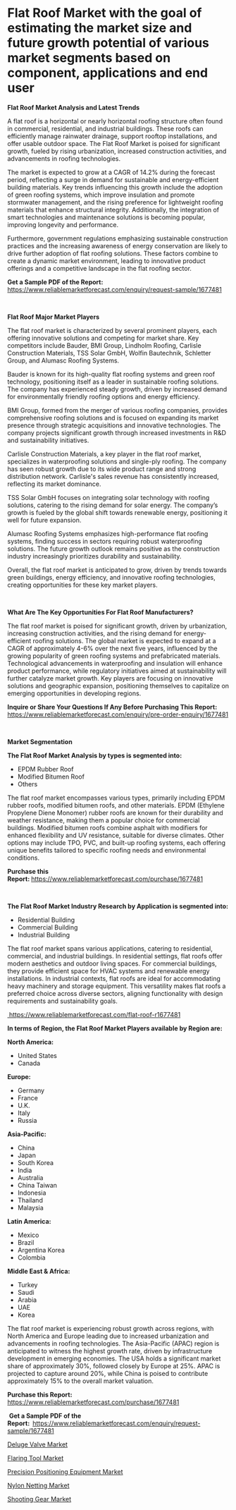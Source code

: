 <p><h1>Flat Roof Market with the goal of estimating the market size and future growth potential of various market segments based on component, applications and end user</h1></p><p><strong>Flat Roof Market Analysis and Latest Trends</strong></p>
<p><p>A flat roof is a horizontal or nearly horizontal roofing structure often found in commercial, residential, and industrial buildings. These roofs can efficiently manage rainwater drainage, support rooftop installations, and offer usable outdoor space. The Flat Roof Market is poised for significant growth, fueled by rising urbanization, increased construction activities, and advancements in roofing technologies. </p><p>The market is expected to grow at a CAGR of 14.2% during the forecast period, reflecting a surge in demand for sustainable and energy-efficient building materials. Key trends influencing this growth include the adoption of green roofing systems, which improve insulation and promote stormwater management, and the rising preference for lightweight roofing materials that enhance structural integrity. Additionally, the integration of smart technologies and maintenance solutions is becoming popular, improving longevity and performance. </p><p>Furthermore, government regulations emphasizing sustainable construction practices and the increasing awareness of energy conservation are likely to drive further adoption of flat roofing solutions. These factors combine to create a dynamic market environment, leading to innovative product offerings and a competitive landscape in the flat roofing sector.</p></p>
<p><strong>Get a Sample PDF of the Report:&nbsp;</strong> <a href="https://www.reliablemarketforecast.com/enquiry/request-sample/1677481?utm_campaign=1170&utm_medium=2&utm_source=Github&utm_content=ia&utm_term=18112024&utm_id=flat-roof">https://www.reliablemarketforecast.com/enquiry/request-sample/1677481</a></p>
<p>&nbsp;</p>
<p><strong>Flat Roof Major Market Players</strong></p>
<p><p>The flat roof market is characterized by several prominent players, each offering innovative solutions and competing for market share. Key competitors include Bauder, BMI Group, Lindholm Roofing, Carlisle Construction Materials, TSS Solar GmbH, Wolfin Bautechnik, Schletter Group, and Alumasc Roofing Systems.</p><p>Bauder is known for its high-quality flat roofing systems and green roof technology, positioning itself as a leader in sustainable roofing solutions. The company has experienced steady growth, driven by increased demand for environmentally friendly roofing options and energy efficiency.</p><p>BMI Group, formed from the merger of various roofing companies, provides comprehensive roofing solutions and is focused on expanding its market presence through strategic acquisitions and innovative technologies. The company projects significant growth through increased investments in R&D and sustainability initiatives.</p><p>Carlisle Construction Materials, a key player in the flat roof market, specializes in waterproofing solutions and single-ply roofing. The company has seen robust growth due to its wide product range and strong distribution network. Carlisle's sales revenue has consistently increased, reflecting its market dominance.</p><p>TSS Solar GmbH focuses on integrating solar technology with roofing solutions, catering to the rising demand for solar energy. The company’s growth is fueled by the global shift towards renewable energy, positioning it well for future expansion.</p><p>Alumasc Roofing Systems emphasizes high-performance flat roofing systems, finding success in sectors requiring robust waterproofing solutions. The future growth outlook remains positive as the construction industry increasingly prioritizes durability and sustainability.</p><p>Overall, the flat roof market is anticipated to grow, driven by trends towards green buildings, energy efficiency, and innovative roofing technologies, creating opportunities for these key market players.</p></p>
<p>&nbsp;</p>
<p><strong>What Are The Key Opportunities For Flat Roof Manufacturers?</strong></p>
<p><p>The flat roof market is poised for significant growth, driven by urbanization, increasing construction activities, and the rising demand for energy-efficient roofing solutions. The global market is expected to expand at a CAGR of approximately 4-6% over the next five years, influenced by the growing popularity of green roofing systems and prefabricated materials. Technological advancements in waterproofing and insulation will enhance product performance, while regulatory initiatives aimed at sustainability will further catalyze market growth. Key players are focusing on innovative solutions and geographic expansion, positioning themselves to capitalize on emerging opportunities in developing regions.</p></p>
<p><strong>Inquire or Share Your Questions If Any Before Purchasing This Report:</strong> <a href="https://www.reliablemarketforecast.com/enquiry/pre-order-enquiry/1677481?utm_campaign=1170&utm_medium=2&utm_source=Github&utm_content=ia&utm_term=18112024&utm_id=flat-roof">https://www.reliablemarketforecast.com/enquiry/pre-order-enquiry/1677481</a></p>
<p>&nbsp;</p>
<p><strong>Market Segmentation</strong></p>
<p><strong>The Flat Roof Market Analysis by types is segmented into:</strong></p>
<p><ul><li>EPDM Rubber Roof</li><li>Modified Bitumen Roof</li><li>Others</li></ul></p>
<p><p>The flat roof market encompasses various types, primarily including EPDM rubber roofs, modified bitumen roofs, and other materials. EPDM (Ethylene Propylene Diene Monomer) rubber roofs are known for their durability and weather resistance, making them a popular choice for commercial buildings. Modified bitumen roofs combine asphalt with modifiers for enhanced flexibility and UV resistance, suitable for diverse climates. Other options may include TPO, PVC, and built-up roofing systems, each offering unique benefits tailored to specific roofing needs and environmental conditions.</p></p>
<p><strong>Purchase this Report:&nbsp;</strong><a href="https://www.reliablemarketforecast.com/purchase/1677481?utm_campaign=1170&utm_medium=2&utm_source=Github&utm_content=ia&utm_term=18112024&utm_id=flat-roof">https://www.reliablemarketforecast.com/purchase/1677481</a></p>
<p>&nbsp;</p>
<p><strong>The Flat Roof Market Industry Research by Application is segmented into:</strong></p>
<p><ul><li>Residential Building</li><li>Commercial Building</li><li>Industrial Building</li></ul></p>
<p><p>The flat roof market spans various applications, catering to residential, commercial, and industrial buildings. In residential settings, flat roofs offer modern aesthetics and outdoor living spaces. For commercial buildings, they provide efficient space for HVAC systems and renewable energy installations. In industrial contexts, flat roofs are ideal for accommodating heavy machinery and storage equipment. This versatility makes flat roofs a preferred choice across diverse sectors, aligning functionality with design requirements and sustainability goals.</p></p>
<p><a href="https://www.reliablemarketforecast.com/flat-roof-r1677481?utm_campaign=1170&utm_medium=2&utm_source=Github&utm_content=ia&utm_term=18112024&utm_id=flat-roof">&nbsp;https://www.reliablemarketforecast.com/flat-roof-r1677481</a></p>
<p><strong>In terms of Region, the Flat Roof Market Players available by Region are:</strong></p>
<p>
    <p> <strong> North America: </strong>
        <ul>
            <li>United States</li>
            <li>Canada</li>
        </ul>
        </p> 
    <p> <strong> Europe: </strong>
        <ul>
            <li>Germany</li>
            <li>France</li>
            <li>U.K.</li>
            <li>Italy</li>
            <li>Russia</li>
        </ul>
        </p> 
    <p> <strong> Asia-Pacific: </strong>
        <ul>
            <li>China</li>
            <li>Japan</li>
            <li>South Korea</li>
            <li>India</li>
            <li>Australia</li>
            <li>China Taiwan</li>
            <li>Indonesia</li>
            <li>Thailand</li>
            <li>Malaysia</li>
        </ul>
        </p> 
    <p> <strong> Latin America: </strong>
        <ul>
            <li>Mexico</li>
            <li>Brazil</li>
            <li>Argentina Korea</li>
            <li>Colombia</li>
        </ul>
        </p> 
    <p> <strong> Middle East & Africa: </strong>
        <ul>
            <li>Turkey</li>
            <li>Saudi</li>
            <li>Arabia</li>
            <li>UAE</li>
            <li>Korea</li>
        </ul>
    </p>
    </p>
<p><p>The flat roof market is experiencing robust growth across regions, with North America and Europe leading due to increased urbanization and advancements in roofing technologies. The Asia-Pacific (APAC) region is anticipated to witness the highest growth rate, driven by infrastructure development in emerging economies. The USA holds a significant market share of approximately 30%, followed closely by Europe at 25%. APAC is projected to capture around 20%, while China is poised to contribute approximately 15% to the overall market valuation.</p></p>
<p><strong>Purchase this Report: </strong><a href="https://www.reliablemarketforecast.com/purchase/1677481?utm_campaign=1170&utm_medium=2&utm_source=Github&utm_content=ia&utm_term=18112024&utm_id=flat-roof">https://www.reliablemarketforecast.com/purchase/1677481</a></p>
<p>&nbsp;<strong>Get a Sample PDF of the Report:&nbsp;&nbsp;</strong><a href="https://www.reliablemarketforecast.com/enquiry/request-sample/1677481?utm_campaign=1170&utm_medium=2&utm_source=Github&utm_content=ia&utm_term=18112024&utm_id=flat-roof">https://www.reliablemarketforecast.com/enquiry/request-sample/1677481</a></p>
<p><strong></strong></p>
<p><p><a href="https://www.linkedin.com/pulse/market-leaders-laggards-global-deluge-valve-trends-forecast-xsopc?utm_campaign=1170&utm_medium=2&utm_source=Github&utm_content=ia&utm_term=18112024&utm_id=flat-roof">Deluge Valve Market</a></p><p><a href="https://www.linkedin.com/pulse/strategic-roadmap-global-flaring-tool-market-insights-opportunities-db7vf?utm_campaign=1170&utm_medium=2&utm_source=Github&utm_content=ia&utm_term=18112024&utm_id=flat-roof">Flaring Tool Market</a></p><p><a href="https://www.linkedin.com/pulse/precision-positioning-equipment-market-industry-trends-forecast-5wecc?utm_campaign=1170&utm_medium=2&utm_source=Github&utm_content=ia&utm_term=18112024&utm_id=flat-roof">Precision Positioning Equipment Market</a></p><p><a href="https://issuu.com/reportprime-2/docs/nylon-netting-market-size-2030.pptx_18810e8f05dc63?utm_campaign=1170&utm_medium=2&utm_source=Github&utm_content=ia&utm_term=18112024&utm_id=flat-roof">Nylon Netting Market</a></p><p><a href="https://issuu.com/reportprime-2/docs/shooting-gear-market-size-2030.pptx_f7b032566f54e8?utm_campaign=1170&utm_medium=2&utm_source=Github&utm_content=ia&utm_term=18112024&utm_id=flat-roof">Shooting Gear Market</a></p></p>